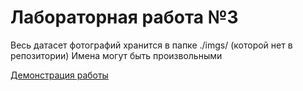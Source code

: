 # Лабораторная работа №3

Весь датасет фотографий хранится в папке ./imgs/ (которой нет в репозитории)
Имена могут быть произвольными

[Демонстрация работы](https://youtu.be/P3FPU-Q2rRg)